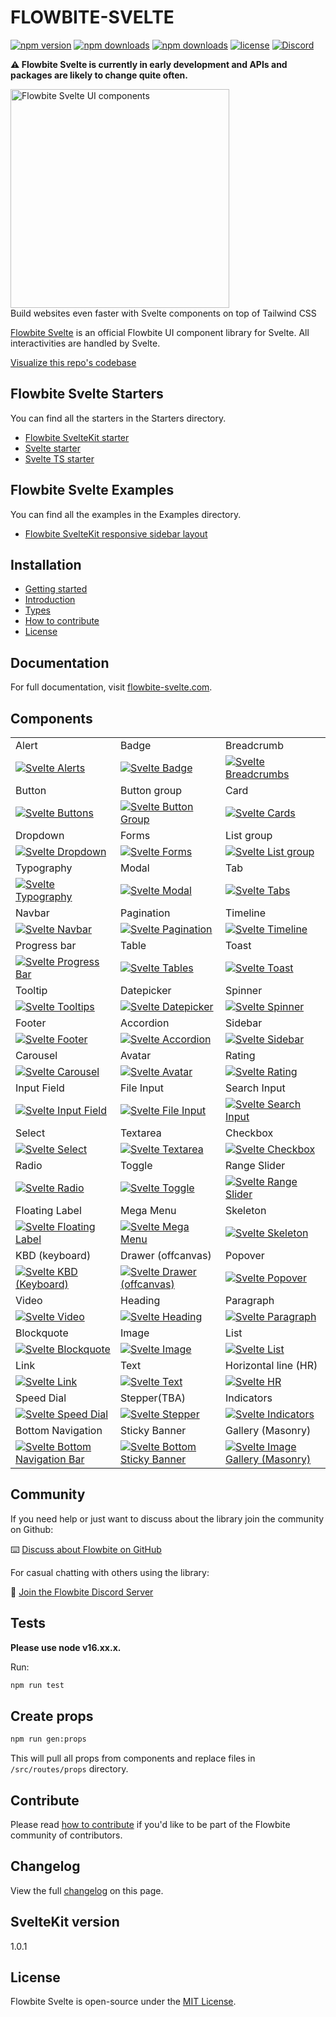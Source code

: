 # FLOWBITE-SVELTE

[![npm version](https://badgen.net/npm/v/flowbite-svelte)](https://www.npmjs.com/package/flowbite-svelte) [![npm downloads](https://badgen.net/npm/dw/flowbite-svelte)](https://www.npmjs.com/package/flowbite-svelte) [![npm downloads](https://badgen.net/npm/dt/flowbite-svelte)](https://www.npmjs.com/package/flowbite-svelte) [![license](https://badgen.net/npm/license/flowbite-svelte)](https://github.com/themesberg/flowbite-svelte/blob/main/LICENSE) [![Discord](https://img.shields.io/discord/902911619032576090?color=%237289da&label=Discord)](https://discord.com/invite/4eeurUVvTy)

**⚠️ Flowbite Svelte is currently in early development and APIs and packages are likely to change quite often.**

<p>
    <a href="https://flowbite-svelte.com" >
      <img alt="Flowbite Svelte UI components" width="350" src="https://raw.githubusercontent.com/themesberg/flowbite-svelte/main/static/images/flowbite-svelte.png">
    </a><br>
    Build websites even faster with Svelte components on top of Tailwind CSS
</p>

[Flowbite Svelte](https://flowbite-svelte.com/) is an official Flowbite UI component library for Svelte. All interactivities are handled by Svelte.

[Visualize this repo's codebase](https://mango-dune-07a8b7110.1.azurestaticapps.net/?repo=themesberg%2Fflowbite-svelte)

## Flowbite Svelte Starters

You can find all the starters in the Starters directory.

- [Flowbite SvelteKit starter](https://github.com/shinokada/flowbite-svelte-starter)
- [Svelte starter](https://github.com/shinokada/svelte-starter)
- [Svelte TS starter](https://github.com/shinokada/svelte-ts-starter)

## Flowbite Svelte Examples

You can find all the examples in the Examples directory.

- [Flowbite SvelteKit responsive sidebar layout](https://github.com/shinokada/flowbite-sveltekit-responsive-sidebar-layout)

## Installation

- [Getting started](https://flowbite-svelte.com/docs/pages/quickstart)
- [Introduction](https://flowbite-svelte.com/docs/pages/introduction)
- [Types](https://flowbite-svelte.com/docs/pages/typescript)
- [How to contribute](https://flowbite-svelte.com/docs/pages/how-to-contribute)
- [License](https://flowbite-svelte.com/docs/pages/license)

## Documentation

For full documentation, visit [flowbite-svelte.com](https://flowbite-svelte.com/).

## Components

<table>
  <tr>
    <td width="33.3333%">Alert</td>
    <td width="33.3333%">Badge</td>
    <td width="33.3333%">Breadcrumb</td>
  </tr>
  <tr>
    <td width="33.3333%">
        <a href="https://flowbite-svelte.com/docs/components/alert">
            <img alt="Svelte Alerts" src="https://flowbite.s3.amazonaws.com/github/svelte/alerts.jpg">
        </a>
    </td>
    <td width="33.3333%">
        <a href="https://flowbite-svelte.com/docs/components/badge">
            <img alt="Svelte Badge" src="https://flowbite.s3.amazonaws.com/github/svelte/badge.jpg">
        </a>
    </td>
    <td width="33.3333%">
        <a href="https://flowbite-svelte.com/docs/components/breadcrumb">
            <img alt="Svelte Breadcrumbs" src="https://flowbite.s3.amazonaws.com/github/svelte/breadcrumbs.jpg">
        </a>
    </td>
  </tr>
  <tr>
    <td width="33.3333%">Button</td>
    <td width="33.3333%">Button group</td>
    <td width="33.3333%">Card</td>
  </tr>
  <tr>
    <td width="33.3333%">
        <a href="https://flowbite-svelte.com/docs/components/button">
            <img alt="Svelte Buttons" src="https://flowbite.s3.amazonaws.com/github/svelte/buttons.jpg">
        </a>
    </td>
    <td width="33.3333%">
        <a href="https://flowbite-svelte.com/docs/components/button-group">
            <img alt="Svelte Button Group" src="https://flowbite.s3.amazonaws.com/github/svelte/button-group.jpg">
        </a>
    </td>
    <td width="33.3333%">
        <a href="https://flowbite-svelte.com/docs/components/card">
            <img alt="Svelte Cards" src="https://flowbite.s3.amazonaws.com/github/svelte/cards.jpg">
        </a>
    </td>
  </tr>
  <tr>
    <td width="33.3333%">Dropdown</td>
    <td width="33.3333%">Forms</td>
    <td width="33.3333%">List group</td>
  </tr>
  <tr>
    <td width="33.3333%">
        <a href="https://flowbite-svelte.com/docs/components/dropdown">
            <img alt="Svelte Dropdown" src="https://flowbite.s3.amazonaws.com/github/svelte/dropdown.jpg">
        </a>
    </td>
    <td width="33.3333%">
        <a href="https://flowbite-svelte.com/docs/components/forms">
            <img alt="Svelte Forms" src="https://flowbite.s3.amazonaws.com/github/svelte/forms.jpg">
        </a>
    </td>
    <td width="33.3333%">
        <a href="https://flowbite-svelte.com/docs/components/list-group">
            <img alt="Svelte List group" src="https://flowbite.s3.amazonaws.com/github/svelte/list-group.jpg">
        </a>
    </td>
  </tr>
  <tr>
    <td width="33.3333%">Typography</td>
    <td width="33.3333%">Modal</td>
    <td width="33.3333%">Tab</td>
  </tr>
  <tr>
    <td width="33.3333%">
        <a href="https://flowbite-svelte.com/docs/components/typography">
            <img alt="Svelte Typography" src="https://flowbite.s3.amazonaws.com/github/svelte/typography.jpg">
        </a>
    </td>
    <td width="33.3333%">
        <a href="https://flowbite-svelte.com/docs/components/modal">
            <img alt="Svelte Modal" src="https://flowbite.s3.amazonaws.com/github/svelte/modal.jpg">
        </a>
    </td>
    <td width="33.3333%">
        <a href="https://flowbite-svelte.com/docs/components/tab">
            <img alt="Svelte Tabs" src="https://flowbite.s3.amazonaws.com/github/svelte/tabs.jpg">
        </a>
    </td>
  </tr>
  <tr>
    <td width="33.3333%">Navbar</td>
    <td width="33.3333%">Pagination</td>
    <td width="33.3333%">Timeline</td>
  </tr>
  <tr>
    <td width="33.3333%">
        <a href="https://flowbite-svelte.com/docs/components/navbar">
            <img alt="Svelte Navbar" src="https://flowbite.s3.amazonaws.com/github/svelte/navbar.jpg">
        </a>
    </td>
    <td width="33.3333%">
        <a href="https://flowbite-svelte.com/docs/components/pagination">
            <img alt="Svelte Pagination" src="https://flowbite.s3.amazonaws.com/github/svelte/pagination.jpg">
        </a>
    </td>
    <td width="33.3333%">
        <a href="https://flowbite-svelte.com/docs/components/timeline">
            <img alt="Svelte Timeline" src="https://flowbite.s3.amazonaws.com/github/svelte/timeline.jpg">
        </a>
    </td>
  </tr>
  <tr>
    <td width="33.3333%">Progress bar</td>
    <td width="33.3333%">Table</td>
    <td width="33.3333%">Toast</td>
  </tr>
  <tr>
    <td width="33.3333%">
        <a href="https://flowbite-svelte.com/docs/components/progress">
            <img alt="Svelte Progress Bar" src="https://flowbite.s3.amazonaws.com/github/svelte/progress.jpg">
        </a>
    </td>
    <td width="33.3333%">
        <a href="https://flowbite-svelte.com/docs/components/table">
            <img alt="Svelte Tables" src="https://flowbite.s3.amazonaws.com/github/svelte/table.jpg">
        </a>
    </td>
    <td width="33.3333%">
        <a href="https://flowbite-svelte.com/docs/components/toast">
            <img alt="Svelte Toast" src="https://flowbite.s3.amazonaws.com/github/svelte/toast.jpg">
        </a>
    </td>
  </tr>
  <tr>
    <td width="33.3333%">Tooltip</td>
    <td width="33.3333%">Datepicker</td>
    <td width="33.3333%">Spinner</td>
  </tr>
  <tr>
    <td width="33.3333%">
        <a href="https://flowbite-svelte.com/docs/components/tooltip">
            <img alt="Svelte Tooltips" src="https://flowbite.s3.amazonaws.com/github/svelte/tooltips.jpg">
        </a>
    </td>
    <td width="33.3333%">
        <a href="https://flowbite-svelte.com/docs/experimental/datepicker">
            <img alt="Svelte Datepicker" src="https://flowbite.s3.amazonaws.com/github/svelte/datepicker.jpg">
        </a>
    </td>
    <td width="33.3333%">
        <a href="https://flowbite-svelte.com/docs/components/spinner">
            <img alt="Svelte Spinner" src="https://flowbite.s3.amazonaws.com/github/svelte/spinner.jpg">
        </a>
    </td>
  </tr>
  <tr>
    <td width="33.3333%">Footer</td>
    <td width="33.3333%">Accordion</td>
    <td width="33.3333%">Sidebar</td>
  </tr>
  <tr>
    <td width="33.3333%">
        <a href="https://flowbite-svelte.com/docs/components/footer">
            <img alt="Svelte Footer" src="https://flowbite.s3.amazonaws.com/github/svelte/footer.jpg">
        </a>
    </td>
    <td width="33.3333%">
        <a href="https://flowbite-svelte.com/docs/components/accordion">
            <img alt="Svelte Accordion" src="https://flowbite.s3.amazonaws.com/github/svelte/accordion.jpg">
        </a>
    </td>
    <td width="33.3333%">
        <a href="https://flowbite-svelte.com/docs/components/sidebar">
            <img alt="Svelte Sidebar" src="https://flowbite.s3.amazonaws.com/github/svelte/sidebar.jpg">
        </a>
    </td>
  </tr>
  <tr>
    <td width="33.3333%">Carousel</td>
    <td width="33.3333%">Avatar</td>
    <td width="33.3333%">Rating</td>
  </tr>
  <tr>
    <td width="33.3333%">
        <a href="https://flowbite-svelte.com/docs/components/carousel">
            <img alt="Svelte Carousel" src="https://flowbite.s3.amazonaws.com/github/svelte/carousel.jpg">
        </a>
    </td>
    <td width="33.3333%">
        <a href="https://flowbite-svelte.com/docs/components/avatar">
            <img alt="Svelte Avatar" src="https://flowbite.s3.amazonaws.com/github/svelte/avatar.jpg">
        </a>
    </td>
    <td width="33.3333%">
        <a href="https://flowbite-svelte.com/docs/components/rating">
            <img alt="Svelte Rating" src="https://flowbite.s3.amazonaws.com/github/svelte/rating.jpg">
        </a>
    </td>
  </tr>
  <tr>
    <td width="33.3333%">Input Field</td>
    <td width="33.3333%">File Input</td>
    <td width="33.3333%">Search Input</td>
  </tr>
  <tr>
    <td width="33.3333%">
        <a href="https://flowbite-svelte.com/docs/forms/input-field">
            <img alt="Svelte Input Field" src="https://flowbite.s3.amazonaws.com/github/svelte/input-field.jpg">
        </a>
    </td>
    <td width="33.3333%">
        <a href="https://flowbite-svelte.com/docs/forms/file-input">
            <img alt="Svelte File Input" src="https://flowbite.s3.amazonaws.com/github/svelte/file-input.jpg">
        </a>
    </td>
    <td width="33.3333%">
        <a href="https://flowbite-svelte.com/docs/forms/search-input">
            <img alt="Svelte Search Input" src="https://flowbite.s3.amazonaws.com/github/svelte/search-input.jpg">
        </a>
    </td>
  </tr>
  <tr>
    <td width="33.3333%">Select</td>
    <td width="33.3333%">Textarea</td>
    <td width="33.3333%">Checkbox</td>
  </tr>
  <tr>
    <td width="33.3333%">
        <a href="https://flowbite-svelte.com/docs/forms/select">
            <img alt="Svelte Select" src="https://flowbite.s3.amazonaws.com/github/svelte/select.jpg">
        </a>
    </td>
    <td width="33.3333%">
        <a href="https://flowbite-svelte.com/docs/forms/textarea">
            <img alt="Svelte Textarea" src="https://flowbite.s3.amazonaws.com/github/svelte/textarea.jpg">
        </a>
    </td>
    <td width="33.3333%">
        <a href="https://flowbite-svelte.com/docs/forms/checkbox">
            <img alt="Svelte Checkbox" src="https://flowbite.s3.amazonaws.com/github/svelte/checkbox.jpg">
        </a>
    </td>
  </tr>
  <tr>
    <td width="33.3333%">Radio</td>
    <td width="33.3333%">Toggle</td>
    <td width="33.3333%">Range Slider</td>
  </tr>
  <tr>
    <td width="33.3333%">
        <a href="https://flowbite-svelte.com/docs/forms/radio">
            <img alt="Svelte Radio" src="https://flowbite.s3.amazonaws.com/github/svelte/radio.jpg">
        </a>
    </td>
    <td width="33.3333%">
        <a href="https://flowbite-svelte.com/docs/forms/toggle">
            <img alt="Svelte Toggle" src="https://flowbite.s3.amazonaws.com/github/svelte/toggle.jpg">
        </a>
    </td>
    <td width="33.3333%">
        <a href="https://flowbite-svelte.com/docs/forms/range">
            <img alt="Svelte Range Slider" src="https://flowbite.s3.amazonaws.com/github/svelte/range-slider.jpg">
        </a>
    </td>
  </tr>
  <tr>
    <td width="33.3333%">Floating Label</td>
    <td width="33.3333%">Mega Menu</td>
    <td width="33.3333%">Skeleton</td>
  </tr>
  <tr>
    <td width="33.3333%">
        <a href="https://flowbite-svelte.com/docs/forms/floating-label">
            <img alt="Svelte Floating Label" src="https://flowbite.s3.amazonaws.com/github/svelte/floating-label.jpg">
        </a>
    </td>
    <td width="33.3333%">
        <a href="https://flowbite-svelte.com/docs/components/mega-menu">
            <img alt="Svelte Mega Menu" src="https://flowbite.s3.amazonaws.com/github/svelte/mega-menu.jpg">
        </a>
    </td>
    <td width="33.3333%">
        <a href="https://flowbite-svelte.com/docs/components/skeleton">
            <img alt="Svelte Skeleton" src="https://flowbite.s3.amazonaws.com/github/svelte/skeleton.jpg">
        </a>
    </td>
  </tr>
  <tr>
    <td width="33.3333%">KBD (keyboard)</td>
    <td width="33.3333%">Drawer (offcanvas)</td>
    <td width="33.3333%">Popover</td>
  </tr>
  <tr>
    <td width="33.3333%">
        <a href="https://flowbite-svelte.com/docs/components/kbd">
            <img alt="Svelte KBD (Keyboard)" src="https://flowbite.s3.amazonaws.com/github/svelte/kbd.jpg">
        </a>
    </td>
    <td width="33.3333%">
        <a href="https://flowbite-svelte.com/docs/components/drawer">
            <img alt="Svelte Drawer (offcanvas)" src="https://flowbite.s3.amazonaws.com/github/svelte/drawer.jpg">
        </a>
    </td>
    <td width="33.3333%">
        <a href="https://flowbite-svelte.com/docs/components/popover">
            <img alt="Svelte Popover" src="https://flowbite.s3.amazonaws.com/github/svelte/popover.jpg">
        </a>
    </td>
  </tr>
  <tr>
    <td width="33.3333%">Video</td>
    <td width="33.3333%">Heading</td>
    <td width="33.3333%">Paragraph</td>
  </tr>
  <tr>
    <td width="33.3333%">
        <a href="https://flowbite-svelte.com/docs/components/video">
            <img alt="Svelte Video" src="https://flowbite.s3.amazonaws.com/github/svelte/video.jpg">
        </a>
    </td>
    <td width="33.3333%">
        <a href="https://flowbite-svelte.com/typography/heading">
            <img alt="Svelte Heading" src="https://flowbite.s3.amazonaws.com/github/svelte/heading.jpg">
        </a>
    </td>
    <td width="33.3333%">
        <a href="https://flowbite-svelte.com/typography/paragraph">
            <img alt="Svelte Paragraph" src="https://flowbite.s3.amazonaws.com/github/svelte/paragraph.jpg">
        </a>
    </td>
  </tr>
  <tr>
    <td width="33.3333%">Blockquote</td>
    <td width="33.3333%">Image</td>
    <td width="33.3333%">List</td>
  </tr>
  <tr>
    <td width="33.3333%">
        <a href="https://flowbite-svelte.com/typography/blockquote">
            <img alt="Svelte Blockquote" src="https://flowbite.s3.amazonaws.com/github/svelte/blockquote.jpg">
        </a>
    </td>
    <td width="33.3333%">
        <a href="https://flowbite-svelte.com/typography/image">
            <img alt="Svelte Image" src="https://flowbite.s3.amazonaws.com/github/svelte/image.jpg">
        </a>
    </td>
    <td width="33.3333%">
        <a href="https://flowbite-svelte.com/typography/list">
            <img alt="Svelte List" src="https://flowbite.s3.amazonaws.com/github/svelte/list.jpg">
        </a>
    </td>
  </tr>
  <tr>
    <td width="33.3333%">Link</td>
    <td width="33.3333%">Text</td>
    <td width="33.3333%">Horizontal line (HR)</td>
  </tr>
  <tr>
    <td width="33.3333%">
        <a href="https://flowbite-svelte.com/typography/link">
            <img alt="Svelte Link" src="https://flowbite.s3.amazonaws.com/github/svelte/link.jpg">
        </a>
    </td>
    <td width="33.3333%">
        <a href="https://flowbite-svelte.com/typography/text">
            <img alt="Svelte Text" src="https://flowbite.s3.amazonaws.com/github/svelte/text.jpg">
        </a>
    </td>
    <td width="33.3333%">
        <a href="https://flowbite-svelte.com/typography/hr">
            <img alt="Svelte HR" src="https://flowbite.s3.amazonaws.com/github/svelte/hr.jpg">
        </a>
    </td>
  </tr>
  <tr>
    <td width="33.3333%">Speed Dial</td>
    <td width="33.3333%">Stepper(TBA)</td>
    <td width="33.3333%">Indicators</td>
  </tr>
  <tr>
    <td width="33.3333%">
        <a href="https://flowbite-svelte.com/docs/components/speed-dial">
            <img alt="Svelte Speed Dial" src="https://flowbite.s3.amazonaws.com/github/svelte/dial.jpg">
        </a>
    </td>
    <td width="33.3333%">
        <a href="https://flowbite-svelte.com">
            <img alt="Svelte Stepper" src="https://flowbite.s3.amazonaws.com/github/svelte/stepper.jpg">
        </a>
    </td>
    <td width="33.3333%">
        <a href="https://flowbite-svelte.com/docs/components/indicators">
            <img alt="Svelte Indicators" src="https://flowbite.s3.amazonaws.com/github/svelte/indicators.jpg">
        </a>
    </td>
  </tr>
  <tr>
    <td width="33.3333%">Bottom Navigation</td>
    <td width="33.3333%">Sticky Banner</td>
    <td width="33.3333%">Gallery (Masonry)</td>
  </tr>
  <tr>
    <td width="33.3333%">
        <a href="https://flowbite-svelte.com/docs/components/bottom-navigation">
            <img alt="Svelte Bottom Navigation Bar" src="https://flowbite.s3.amazonaws.com/github/svelte/bottom-bar.jpg">
        </a>
    </td>
    <td width="33.3333%">
        <a href="https://flowbite-svelte.com/docs/components/banner">
            <img alt="Svelte Bottom Sticky Banner" src="https://flowbite.s3.amazonaws.com/github/svelte/banner.jpg">
        </a>
    </td>
    <td width="33.3333%">
        <a href="https://flowbite-svelte.com/docs/components/gallery">
            <img alt="Svelte Image Gallery (Masonry)" src="https://flowbite.s3.amazonaws.com/github/svelte/gallery.jpg">
        </a>
    </td>
  </tr>
</table>

## Community

If you need help or just want to discuss about the library join the community on Github:

⌨️ [Discuss about Flowbite on GitHub](https://github.com/themesberg/flowbite-svelte/discussions)

For casual chatting with others using the library:

💬 [Join the Flowbite Discord Server](https://discord.gg/4eeurUVvTy)

## Tests

**Please use node v16.xx.x.**

Run:

```sh
npm run test
```

## Create props

```sh
npm run gen:props
```

This will pull all props from components and replace files in `/src/routes/props` directory.

## Contribute

Please read [how to contribute](https://github.com/themesberg/flowbite-svelte/blob/main/CONTRIBUTING.md) if you'd like to be part of the Flowbite community of contributors.

## Changelog

View the full [changelog](https://github.com/themesberg/flowbite-svelte/blob/main/CHANGELOG.md) on this page.

## SvelteKit version

1.0.1

## License

Flowbite Svelte is open-source under the [MIT License](https://flowbite-svelte.com/docs/pages/license).
